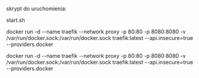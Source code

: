 
skrypt do uruchomienia:

start.sh


docker run -d --name traefik --network proxy -p 80:80 -p 8080:8080 -v /var/run/docker.sock:/var/run/docker.sock traefik:latest --api.insecure=true --providers.docker


docker run -d --name traefik --network proxy -p 80:80 -p 8080:8080 -v /var/run/docker.sock:/var/run/docker.sock traefik:latest --api.insecure=true --providers.docker
